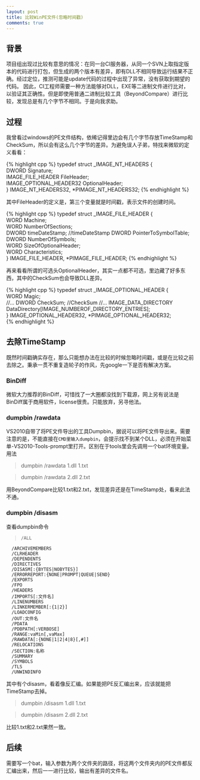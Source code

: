 ```yaml
---
layout: post
title: 比较WinPE文件(忽略时间戳)
comments: true
---
```

## 背景
项目组出现过比较有意思的情况：在同一台CI服务器，从同一个SVN上取指定版本的代码进行打包，但生成的两个版本有差异，即有DLL不相同导致运行结果不正确。经过定位，推测可能是update代码的过程中出现了异常，没有获取到期望的代码。
因此，CI工程师需要一种方法能够对DLL，EXE等二进制文件进行比对，以验证其正确性。但是即使用普通二进制比较工具（BeyondCompare）进行比较，发现总是有几个字节不相同。于是向我求助。

## 过程
我曾看过windows的PE文件结构，依稀记得里边会有几个字节存放TimeStamp和CheckSum，所以会有这么几个字节的差异。为避免误人子弟，特找来微软的定义看看：

{% highlight cpp %} 
typedef struct _IMAGE_NT_HEADERS {  
    DWORD Signature;  
    IMAGE_FILE_HEADER FileHeader;  
    IMAGE_OPTIONAL_HEADER32 OptionalHeader;  
} IMAGE_NT_HEADERS32, *PIMAGE_NT_HEADERS32;
{% endhighlight %}  


其中FileHeader的定义是，第三个变量就是时间戳，表示文件的创建时间。

{% highlight cpp %} 
typedef struct _IMAGE_FILE_HEADER {  
    WORD    Machine;  
    WORD    NumberOfSections;  
    DWORD   timeDateStamp;  //timeDateStamp
    DWORD   PointerToSymbolTable;  
    DWORD   NumberOfSymbols;  
    WORD    SizeOfOptionalHeader;  
    WORD    Characteristics;  
} IMAGE_FILE_HEADER, *PIMAGE_FILE_HEADER;
{% endhighlight %}  

再来看看所谓的可选头OptionalHeader，其实一点都不可选，里边藏了好多东西，其中的CheckSum也会导致DLL差异。  

{% highlight cpp %} 
typedef struct _IMAGE_OPTIONAL_HEADER {  
    WORD    Magic;     
    //...
    DWORD   CheckSum;  //CheckSum
    //...
    IMAGE_DATA_DIRECTORY DataDirectory[IMAGE_NUMBEROF_DIRECTORY_ENTRIES];  
} IMAGE_OPTIONAL_HEADER32, *PIMAGE_OPTIONAL_HEADER32;  
{% endhighlight %}  

## 去除TimeStamp
既然时间戳确实存在，那么只能想办法在比较的时候忽略时间戳，或是在比较之前去除之。秉承一贯不重复造轮子的作风，先google一下是否有解决方案。

### BinDiff
微软大力推荐的BinDiff，可惜找了一大圈都没找到下载源，网上另有说法是BinDiff属于商用软件，license很贵。只能放弃，另寻他法。

### dumpbin /rawdata
VS2010自带了将PE文件导出的工具Dumpbin，据说可以将PE文件导出来。需要注意的是，不能直接在`CMD里输入dumpbin`，会提示找不到某个DLL，必须在开始菜单-VS2010-Tools-prompt里打开。区别在于tools里会先调用一个bat环境变量。
用法

> dumpbin /rawdata 1.dll 1.txt

> dumpbin /rawdata 2.dll 2.txt

用BeyondCompare比较1.txt和2.txt，发现差异还是在TimeStamp处，看来此法不通。

### dumpbin /disasm
查看dumpbin命令

>     /ALL  
      /ARCHIVEMEMBERS  
      /CLRHEADER  
      /DEPENDENTS  
      /DIRECTIVES  
      /DISASM[:{BYTES|NOBYTES}]  
      /ERRORREPORT:{NONE|PROMPT|QUEUE|SEND}  
      /EXPORTS  
      /FPO  
      /HEADERS  
      /IMPORTS[:文件名]  
      /LINENUMBERS  
      /LINKERMEMBER[:{1|2}]  
      /LOADCONFIG  
      /OUT:文件名  
      /PDATA  
      /PDBPATH[:VERBOSE]  
      /RANGE:vaMin[,vaMax]  
      /RAWDATA[:{NONE|1|2|4|8}[,#]]  
      /RELOCATIONS  
      /SECTION:名称  
      /SUMMARY  
      /SYMBOLS  
      /TLS  
      /UNWINDINFO   

其中有个disasm，看着像反汇编。如果能把PE反汇编出来，应该就能把TimeStamp去掉。

> dumpbin /disasm 1.dll 1.txt

> dumpbin /disasm 2.dll 2.txt

比较1.txt和2.txt果然一致。

## 后续
需要写一个bat，输入参数为两个文件夹的路径，将这两个文件夹内的PE文件都反汇编出来，然后一一进行比较，输出有差异的文件名。


